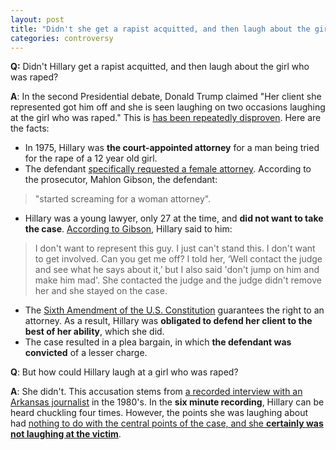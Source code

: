 ```yaml
---
layout: post
title: "Didn't she get a rapist acquitted, and then laugh about the girl who was raped?"
categories: controversy
---
```


**Q:** Didn't Hillary get a rapist acquitted, and then laugh about the girl who was raped?  

**A**: In the second Presidential debate, Donald Trump claimed "Her client she represented
got him off and she is seen laughing on two occasions laughing at the girl who was raped." This is [has been repeatedly disproven](http://www.politico.com/blogs/2016-presidential-debate-fact-check/2016/10/trump-is-wrong-hillary-clinton-did-not-laugh-about-the-rape-of-a-12-year-old-229455#ixzz4MiTn0Cwt). Here are the facts:

* In 1975, Hillary was **the court-appointed attorney** for a man being tried for the rape of a 12 year old girl. 
* The defendant [specifically requested a female attorney](http://politicalticker.blogs.cnn.com/2014/06/25/prosecutor-in-controversial-case-says-clinton-had-no-choice-but-to-defend-rapist/comment-page-1/). According to the prosecutor, Mahlon Gibson, the defendant:
> "started screaming for a woman attorney".
* Hillary was a young lawyer, only 27 at the time, and **did not want to take the case**. [According to Gibson](http://politicalticker.blogs.cnn.com/2014/06/25/prosecutor-in-controversial-case-says-clinton-had-no-choice-but-to-defend-rapist/comment-page-1/), Hillary said to him:

> I don't want to represent this guy. I just can't stand this. I don't want to get involved. Can you get me off? I told her, ‘Well contact the judge and see what he says about it,’ but I also said 'don't jump on him and make him mad'. She contacted the judge and the judge didn't remove her and she stayed on the case.

* The [Sixth Amendment of the U.S. Constitution](http://constitution.findlaw.com/amendment6.html) guarantees the right to an attorney. As a result, Hillary was **obligated to defend her client to the best of her ability**, which she did.
* The case resulted in a plea bargain, in which **the defendant was convicted** of a lesser charge.

**Q**: But how could Hillary laugh at a girl who was raped?

**A**: She didn't. This accusation stems from [a recorded interview with an Arkansas journalist](https://www.youtube.com/watch?v=e2f13f2awK4) in the 1980's. In the **six minute recording**, Hillary can be heard chuckling four times. However, the points she was laughing about had [nothing to do with the central points of the case, and she **certainly was not laughing at the victim**](http://www.politico.com/blogs/2016-presidential-debate-fact-check/2016/10/trump-is-wrong-hillary-clinton-did-not-laugh-about-the-rape-of-a-12-year-old-229455#ixzz4MiTn0Cwt).
